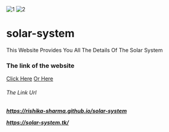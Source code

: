 ![1](https://user-images.githubusercontent.com/72138650/112991910-4c32af00-9185-11eb-8e0f-99a3e1f1a244.jpg)
![2](https://user-images.githubusercontent.com/72138650/112991993-61a7d900-9185-11eb-82f7-3b31c2e629cc.jpg)
# solar-system
This Website Provides You All The Details Of The Solar System

### The link of the website

[Click Here](https://rishika-sharma.github.io/solar-system/) [Or Here](https://solar-system.tk/)

###### The Link Url
***https://rishika-sharma.github.io/solar-system***

***https://solar-system.tk/***

